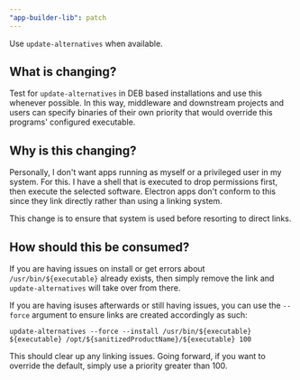 ```yaml
---
"app-builder-lib": patch
---
```


Use `update-alternatives` when available.

## What is changing?
Test for `update-alternatives` in DEB based installations and use this whenever possible.
In this way, middleware and downstream projects and users can specify binaries of their
own priority that would override this programs' configured executable.

## Why is this changing?
Personally, I don't want apps running as myself or a privileged user in my system.
For this. I have a shell that is executed to drop permissions first, then execute the
selected software.
Electron apps don't conform to this since they link directly rather than using a linking
system.

This change is to ensure that system is used before resorting to direct links.

## How should this be consumed?
If you are having issues on install or get errors about `/usr/bin/${executable}` already
exists, then simply remove the link and `update-alternatives` will take over from there.

If you are having isuses afterwards or still having issues, you can use the `--force`
argument to ensure links are created accordingly as such:

    update-alternatives --force --install /usr/bin/${executable} ${executable} /opt/${sanitizedProductName}/${executable} 100

This should clear up any linking issues. Going forward, if you want to override the
default, simply use a priority greater than 100.
